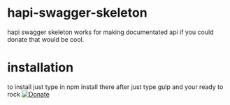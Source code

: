 # hapi-swagger-skeleton
hapi swagger skeleton works for making documentated api if you could donate that would be cool.
# installation
to install just type in
  npm install
there after just type
  gulp
and your ready to rock
[![Donate](https://img.shields.io/badge/Donate-PayPal-green.svg)](https://www.paypal.com/cgi-bin/webscr?cmd=_donations&business=JP9F7BMXKPW6Q&lc=US&item_name=jonathanwork&item_number=jonathandonation&currency_code=USD&bn=PP%2dDonationsBF%3abtn_donateCC_LG%2egif%3aNonHosted)

